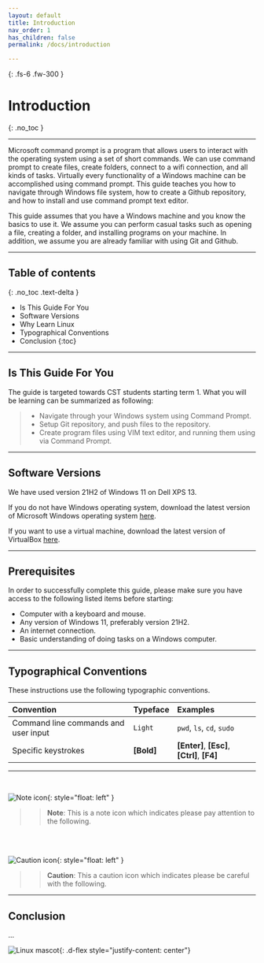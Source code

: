 ```yaml
---
layout: default
title: Introduction
nav_order: 1
has_children: false
permalink: /docs/introduction

---
```


{: .fs-6 .fw-300 }

# Introduction
{: .no_toc }

---

Microsoft command prompt is a program that allows users to interact with the operating system using a set of short commands. We can use command prompt to create files, create folders, connect to a wifi connection, and all kinds of tasks. Virtually every functionality of a Windows machine can be accomplished using command prompt. This guide teaches you how to navigate through Windows file system, how to create a Github repository, and how to install and use command prompt text editor.

This guide assumes that you have a Windows machine and you know the basics to use it. We assume you can perform casual tasks such as opening a file, creating a folder, and installing programs on your machine. In addition, we assume you are already familiar with using Git and Github. 

---

## Table of contents
{: .no_toc .text-delta }
* Is This Guide For You
* Software Versions
* Why Learn Linux
* Typographical Conventions
* Conclusion
{:toc}

---

## Is This Guide For You

The guide is targeted towards CST students starting term 1. What you will be learning can be summarized as following:

>* Navigate through your Windows system using Command Prompt.
>* Setup Git repository, and push files to the repository.
>* Create program files using VIM text editor, and running them using via Command Prompt.

---

## Software Versions

We have used version 21H2 of Windows 11 on Dell XPS 13. 

If you do not have Windows operating system, download the latest version of Microsoft Windows operating system [here](https://www.microsoft.com/en-ca/software-download/windows11). 

If you want to use a virtual machine, download the latest version of VirtualBox [here](https://developer.microsoft.com/en-us/windows/downloads/virtual-machines/).

---

## Prerequisites

In order to successfully complete this guide, please make sure you have access to the following listed items before starting:

* Computer with a keyboard and mouse.
* Any version of Windows 11, preferably version 21H2.
* An internet connection.
* Basic understanding of doing tasks on a Windows computer.

---

## Typographical Conventions

These instructions use the following typographic conventions.

| Convention                           | Typeface      | Examples                                         |
| :----                                | :----         | :----                                            |
| Command line commands and user input |   ```Light``` |     ```pwd```, ```ls```, ```cd```, ```sudo```    |
| Specific keystrokes                  |   **[Bold]**  |     **[Enter]**, **[Esc]**, **[Ctrl]**, **[F4]** |

---
<br/>

![Note icon](https://github.com/dl90/linux-basics/blob/gh-pages/docs/images/icons/note.png?raw=true "Note"){: style="float: left" }
>> **Note**: This is a note icon which indicates please pay attention to the following.
<br />
<br />

![Caution icon](https://github.com/dl90/linux-basics/blob/gh-pages/docs/images/icons/caution.png?raw=true "Caution"){: style="float: left" }
>> **Caution**: This a caution icon which indicates please be careful with the following.

---

## Conclusion
...

![Linux mascot](https://github.com/dl90/linux-basics/blob/gh-pages/docs/images/icons/tux.png?raw=true "Tux"){: .d-flex style="justify-content: center"}
